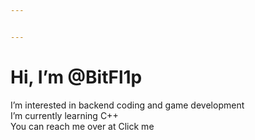 ```yaml
---


---
```


<h1 id="hi-i’m-bitfl1p">Hi, I’m @BitFl1p</h1>
<p>I’m interested in backend coding and game development<br>
I’m currently learning C++<br>
You can reach me over at Click me</p>

